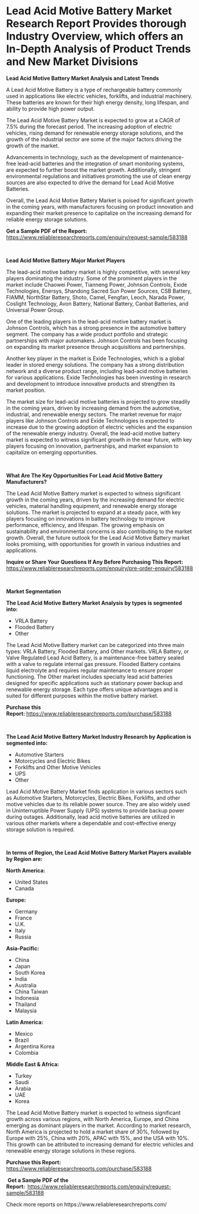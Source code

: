 <p><h1>Lead Acid Motive Battery Market Research Report Provides thorough Industry Overview, which offers an In-Depth Analysis of Product Trends and New Market Divisions</h1></p><p><strong>Lead Acid Motive Battery Market Analysis and Latest Trends</strong></p>
<p><p>A Lead Acid Motive Battery is a type of rechargeable battery commonly used in applications like electric vehicles, forklifts, and industrial machinery. These batteries are known for their high energy density, long lifespan, and ability to provide high power output.</p><p>The Lead Acid Motive Battery Market is expected to grow at a CAGR of 7.5% during the forecast period. The increasing adoption of electric vehicles, rising demand for renewable energy storage solutions, and the growth of the industrial sector are some of the major factors driving the growth of the market.</p><p>Advancements in technology, such as the development of maintenance-free lead-acid batteries and the integration of smart monitoring systems, are expected to further boost the market growth. Additionally, stringent environmental regulations and initiatives promoting the use of clean energy sources are also expected to drive the demand for Lead Acid Motive Batteries.</p><p>Overall, the Lead Acid Motive Battery Market is poised for significant growth in the coming years, with manufacturers focusing on product innovation and expanding their market presence to capitalize on the increasing demand for reliable energy storage solutions.</p></p>
<p><strong>Get a Sample PDF of the Report:&nbsp;</strong> <a href="https://www.reliableresearchreports.com/enquiry/request-sample/583188">https://www.reliableresearchreports.com/enquiry/request-sample/583188</a></p>
<p>&nbsp;</p>
<p><strong>Lead Acid Motive Battery Major Market Players</strong></p>
<p><p>The lead-acid motive battery market is highly competitive, with several key players dominating the industry. Some of the prominent players in the market include Chaowei Power, Tianneng Power, Johnson Controls, Exide Technologies, Enersys, Shandong Sacred Sun Power Sources, CSB Battery, FIAMM, NorthStar Battery, Shoto, Camel, Fengfan, Leoch, Narada Power, Coslight Technology, Avon Battery, National Battery, Canbat Batteries, and Universal Power Group. </p><p>One of the leading players in the lead-acid motive battery market is Johnson Controls, which has a strong presence in the automotive battery segment. The company has a wide product portfolio and strategic partnerships with major automakers. Johnson Controls has been focusing on expanding its market presence through acquisitions and partnerships. </p><p>Another key player in the market is Exide Technologies, which is a global leader in stored energy solutions. The company has a strong distribution network and a diverse product range, including lead-acid motive batteries for various applications. Exide Technologies has been investing in research and development to introduce innovative products and strengthen its market position.</p><p>The market size for lead-acid motive batteries is projected to grow steadily in the coming years, driven by increasing demand from the automotive, industrial, and renewable energy sectors. The market revenue for major players like Johnson Controls and Exide Technologies is expected to increase due to the growing adoption of electric vehicles and the expansion of the renewable energy industry. Overall, the lead-acid motive battery market is expected to witness significant growth in the near future, with key players focusing on innovation, partnerships, and market expansion to capitalize on emerging opportunities.</p></p>
<p>&nbsp;</p>
<p><strong>What Are The Key Opportunities For Lead Acid Motive Battery Manufacturers?</strong></p>
<p><p>The Lead Acid Motive Battery market is expected to witness significant growth in the coming years, driven by the increasing demand for electric vehicles, material handling equipment, and renewable energy storage solutions. The market is projected to expand at a steady pace, with key players focusing on innovations in battery technology to improve performance, efficiency, and lifespan. The growing emphasis on sustainability and environmental concerns is also contributing to the market growth. Overall, the future outlook for the Lead Acid Motive Battery market looks promising, with opportunities for growth in various industries and applications.</p></p>
<p><strong>Inquire or Share Your Questions If Any Before Purchasing This Report:</strong> <a href="https://www.reliableresearchreports.com/enquiry/pre-order-enquiry/583188">https://www.reliableresearchreports.com/enquiry/pre-order-enquiry/583188</a></p>
<p>&nbsp;</p>
<p><strong>Market Segmentation</strong></p>
<p><strong>The Lead Acid Motive Battery Market Analysis by types is segmented into:</strong></p>
<p><ul><li>VRLA Battery</li><li>Flooded Battery</li><li>Other</li></ul></p>
<p><p>The Lead Acid Motive Battery market can be categorized into three main types: VRLA Battery, Flooded Battery, and Other markets. VRLA Battery, or Valve Regulated Lead Acid Battery, is a maintenance-free battery sealed with a valve to regulate internal gas pressure. Flooded Battery contains liquid electrolyte and requires regular maintenance to ensure proper functioning. The Other market includes specialty lead acid batteries designed for specific applications such as stationary power backup and renewable energy storage. Each type offers unique advantages and is suited for different purposes within the motive battery market.</p></p>
<p><strong>Purchase this Report:&nbsp;</strong><a href="https://www.reliableresearchreports.com/purchase/583188">https://www.reliableresearchreports.com/purchase/583188</a></p>
<p>&nbsp;</p>
<p><strong>The Lead Acid Motive Battery Market Industry Research by Application is segmented into:</strong></p>
<p><ul><li>Automotive Starters</li><li>Motorcycles and Electric Bikes</li><li>Forklifts and Other Motive Vehicles</li><li>UPS</li><li>Other</li></ul></p>
<p><p>Lead Acid Motive Battery Market finds application in various sectors such as Automotive Starters, Motorcycles, Electric Bikes, Forklifts, and other motive vehicles due to its reliable power source. They are also widely used in Uninterruptible Power Supply (UPS) systems to provide backup power during outages. Additionally, lead acid motive batteries are utilized in various other markets where a dependable and cost-effective energy storage solution is required.</p></p>
<p>&nbsp;</p>
<p><strong>In terms of Region, the Lead Acid Motive Battery Market Players available by Region are:</strong></p>
<p>
    <p> <strong> North America: </strong>
        <ul>
            <li>United States</li>
            <li>Canada</li>
        </ul>
        </p> 
    <p> <strong> Europe: </strong>
        <ul>
            <li>Germany</li>
            <li>France</li>
            <li>U.K.</li>
            <li>Italy</li>
            <li>Russia</li>
        </ul>
        </p> 
    <p> <strong> Asia-Pacific: </strong>
        <ul>
            <li>China</li>
            <li>Japan</li>
            <li>South Korea</li>
            <li>India</li>
            <li>Australia</li>
            <li>China Taiwan</li>
            <li>Indonesia</li>
            <li>Thailand</li>
            <li>Malaysia</li>
        </ul>
        </p> 
    <p> <strong> Latin America: </strong>
        <ul>
            <li>Mexico</li>
            <li>Brazil</li>
            <li>Argentina Korea</li>
            <li>Colombia</li>
        </ul>
        </p> 
    <p> <strong> Middle East & Africa: </strong>
        <ul>
            <li>Turkey</li>
            <li>Saudi</li>
            <li>Arabia</li>
            <li>UAE</li>
            <li>Korea</li>
        </ul>
    </p>
    </p>
<p><p>The Lead Acid Motive Battery market is expected to witness significant growth across various regions, with North America, Europe, and China emerging as dominant players in the market. According to market research, North America is projected to hold a market share of 30%, followed by Europe with 25%, China with 20%, APAC with 15%, and the USA with 10%. This growth can be attributed to increasing demand for electric vehicles and renewable energy storage solutions in these regions.</p></p>
<p><strong>Purchase this Report: </strong><a href="https://www.reliableresearchreports.com/purchase/583188">https://www.reliableresearchreports.com/purchase/583188</a></p>
<p>&nbsp;<strong>Get a Sample PDF of the Report:&nbsp;&nbsp;</strong><a href="https://www.reliableresearchreports.com/enquiry/request-sample/583188">https://www.reliableresearchreports.com/enquiry/request-sample/583188</a></p>
<p><strong></strong></p>
<p>Check more reports on https://www.reliableresearchreports.com/</p>